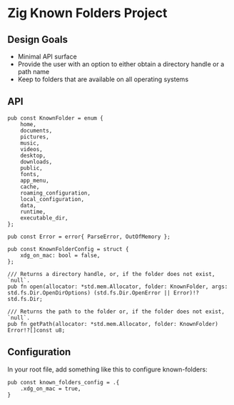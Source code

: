 # Zig Known Folders Project

## Design Goals

- Minimal API surface
- Provide the user with an option to either obtain a directory handle or a path name
- Keep to folders that are available on all operating systems

## API
```zig
pub const KnownFolder = enum {
    home,
    documents,
    pictures,
    music,
    videos,
    desktop,
    downloads,
    public,
    fonts,
    app_menu,
    cache,
    roaming_configuration,
    local_configuration,
    data,
    runtime,
    executable_dir,
};

pub const Error = error{ ParseError, OutOfMemory };

pub const KnownFolderConfig = struct {
    xdg_on_mac: bool = false,
};

/// Returns a directory handle, or, if the folder does not exist, `null`.
pub fn open(allocator: *std.mem.Allocator, folder: KnownFolder, args: std.fs.Dir.OpenDirOptions) (std.fs.Dir.OpenError || Error)!?std.fs.Dir;

/// Returns the path to the folder or, if the folder does not exist, `null`.
pub fn getPath(allocator: *std.mem.Allocator, folder: KnownFolder) Error!?[]const u8;
```

## Configuration
In your root file, add something like this to configure known-folders:

```zig
pub const known_folders_config = .{
    .xdg_on_mac = true,
}
```
